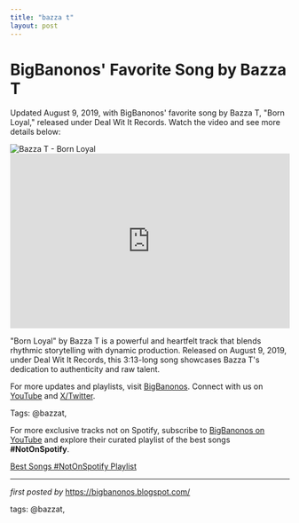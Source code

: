 ```yaml
---
title: "bazza t"
layout: post
---
```

<!-- Post Title -->
<h1 >BigBanonos' Favorite Song by Bazza T</h1> <!-- Introductory Text -->
<p >Updated August 9, 2019, with BigBanonos' favorite song by Bazza T, "Born Loyal," released under Deal Wit It Records. Watch the video and see more details below:</p> <!-- Featured Image -->
<div > <img src="https://i.scdn.co/image/ab67616d00001e02a499f3a0214889e1c213209b" alt="Bazza T - Born Loyal" />
</div> <!-- YouTube Video Embed -->
<div > <iframe width="100%" height="315" src="https://www.youtube.com/embed/ToPupFL7peM" title="Bazza T - Born Loyal - August 2019" frameborder="0" allow="accelerometer; autoplay; clipboard-write; encrypted-media; gyroscope; picture-in-picture; web-share" referrerpolicy="strict-origin-when-cross-origin" allowfullscreen></iframe>
</div> <!-- Song Information -->
<div > <p>"Born Loyal" by Bazza T is a powerful and heartfelt track that blends rhythmic storytelling with dynamic production. Released on August 9, 2019, under Deal Wit It Records, this 3:13-long song showcases Bazza T's dedication to authenticity and raw talent.</p>
</div> <!-- Footer Links -->
<div > <p>For more updates and playlists, visit <a href="https://bigbanonos.blogspot.com/" target="_blank">BigBanonos</a>. Connect with us on <a href="https://www.youtube.com/@BigBanonos" target="_blank">YouTube</a> and <a href="https://x.com/bigbanonos" target="_blank">X/Twitter</a>.</p>
</div> <!-- Tags -->
<p >Tags: @bazzat,</p>


<!--Subscribe and Playlist Links-->
<div>
    <p>For more exclusive tracks not on Spotify, subscribe to <a href="https://www.youtube.com/@BigBanonos" target="_blank">BigBanonos on YouTube</a> and explore their curated playlist of the best songs <strong>#NotOnSpotify</strong>.</p>
    <p><a href="https://www.youtube.com/playlist?list=PLtuNtuTatqI0kFahUCbtbfenC_ET5O_tr" target="_blank">Best Songs #NotOnSpotify Playlist<br /></a></p></div>

<hr />

<p><em>first posted by</em> <a href="https://bigbanonos.blogspot.com/" rel="noopener" target="_new">https://bigbanonos.blogspot.com/</a></p>

<p>tags: @bazzat,</p>

